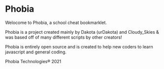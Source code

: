 # Phobia

Welocome to Phobia, a school cheat bookmarklet.

Phobia is a project created mainly by Dakota (urDakota) and Cloudy_Skies & was based off of many different scripts by other creators!

Phobia is entirely open source and is created to help new coders to learn javascript and general coding.



Phobia Technologies® 2021
